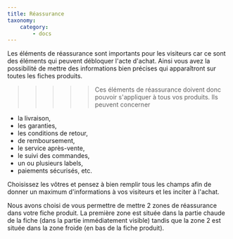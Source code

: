 ```yaml
---
title: Réassurance
taxonomy:
    category:
        - docs
---
```


Les éléments de réassurance sont importants pour les visiteurs car ce sont des éléments qui peuvent débloquer l'acte d'achat. Ainsi vous avez la possibilité de mettre des informations bien précises qui apparaîtront sur toutes les fiches produits. 

>>>>> Ces éléments de réassurance doivent donc pouvoir s'appliquer à tous vos produits. Ils peuvent concerner 
* la livraison, 
* les garanties, 
* les conditions de retour, 
* de remboursement, 
* le service après-vente, 
* le suivi des commandes, 
* un ou plusieurs labels, 
* paiements sécurisés, etc. 

Choisissez les vôtres et pensez à bien remplir tous les champs afin de donner un maximum d'informations à vos visiteurs et les inciter à l'achat. 

Nous avons choisi de vous permettre de mettre 2 zones de réassurance dans votre fiche produit. La première zone est située dans la partie chaude de la fiche (dans la partie immédiatement visible) tandis que la zone 2 est située dans la zone froide (en bas de la fiche produit). 